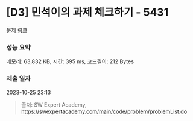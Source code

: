 # [D3] 민석이의 과제 체크하기 - 5431 

[문제 링크](https://swexpertacademy.com/main/code/problem/problemDetail.do?contestProbId=AWVl3rWKDBYDFAXm) 

### 성능 요약

메모리: 63,832 KB, 시간: 395 ms, 코드길이: 212 Bytes

### 제출 일자

2023-10-25 23:13



> 출처: SW Expert Academy, https://swexpertacademy.com/main/code/problem/problemList.do